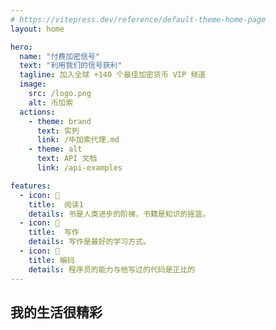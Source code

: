 ```yaml
---
# https://vitepress.dev/reference/default-theme-home-page
layout: home

hero:
  name: "付费加密信号"
  text: "利用我们的信号获利"
  tagline: 加入全球 +140 个最佳加密货币 VIP 频道
  image:
    src: /logo.png
    alt: 币加索
  actions:
    - theme: brand
      text: 实列
      link: /毕加索代理.md
    - theme: alt
      text: API 文档
      link: /api-examples

features:
  - icon: 🍊
    title:  阅读1
    details: 书是人类进步的阶梯，书籍是知识的摇篮。
  - icon: 🍏
    title:  写作
    details: 写作是最好的学习方式。
  - icon: 🍐 
    title: 编码
    details: 程序员的能力与他写过的代码是正比的
---
```


## 我的生活很精彩


